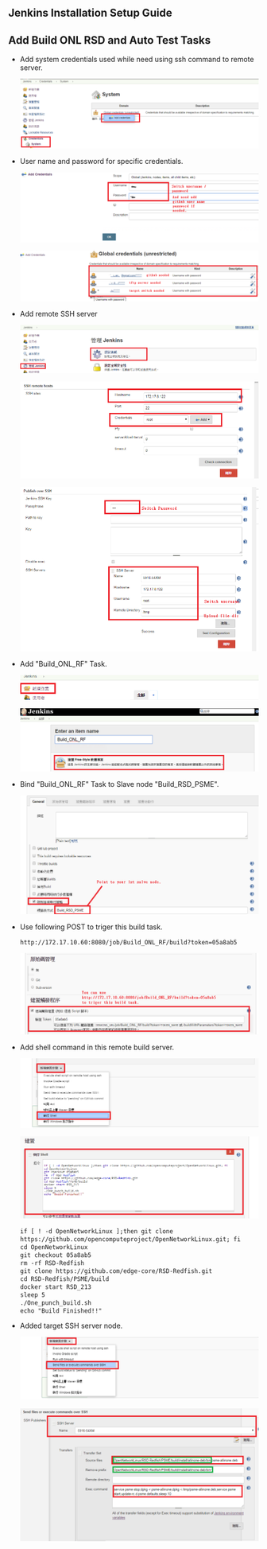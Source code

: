 ## Jenkins Installation Setup Guide ## 

## Add Build ONL RSD and Auto Test Tasks ##


*  Add system credentials used while need using ssh command to remote server.

   ![screenshot](img/task_0_0_1.png) 

*  User name and password for specific credentials. 

   ![Screenshot](img/task_0_0_2.png) 
   
   ![Screenshot](img/task_0_0_3.png) 

*  Add remote SSH server 

   ![screenshot](img/task_0_1_0.png) 


   ![screenshot](img/task_0_1_1.png) 

 
   ![screenshot](img/task_0_1_2.png) 
   

*  Add "Build_ONL_RF" Task. 

   ![screenshot](img/task_1.png) 


   ![screenshot](img/task_2.png) 


*  Bind "Build_ONL_RF" Task to Slave node "Build_RSD_PSME".

   ![screenshot](img/task_3.png) 

*  Use following POST to triger this build task. 

   ```
   http://172.17.10.60:8080/job/Build_ONL_RF/build?token=05a8ab5 
   ```

   ![screenshot](img/task_4.png) 


*  Add shell command in this remote build server. 


   ![screenshot](img/task_5.png) 


   ![screenshot](img/task_6.png) 

   ```
   if [ ! -d OpenNetworkLinux ];then git clone https://github.com/opencomputeproject/OpenNetworkLinux.git; fi
   cd OpenNetworkLinux
   git checkout 05a8ab5
   rm -rf RSD-Redfish
   git clone https://github.com/edge-core/RSD-Redfish.git
   cd RSD-Redfish/PSME/build 
   docker start RSD_213
   sleep 5
   ./One_punch_build.sh
   echo "Build Finished!!"
   ```

*  Added target SSH server node. 

   ![screenshot](img/task_7.png) 


   ![screenshot](img/task_8.png) 

